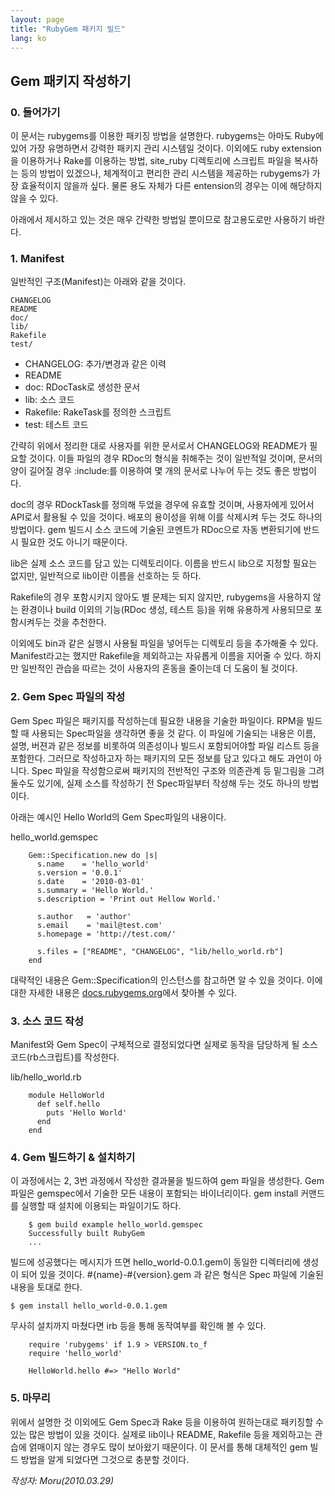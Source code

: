 ```yaml
---
layout: page
title: "RubyGem 패키지 빌드"
lang: ko
---
```


## Gem 패키지 작성하기

### 0. 들어가기

이 문서는 rubygems를 이용한 패키징 방법을 설명한다. rubygems는 아마도 Ruby에 있어 가장 유명하면서 강력한
패키지 관리 시스템일 것이다. 이외에도 ruby extension을 이용하거나 Rake를 이용하는 방법, site\_ruby
디렉토리에 스크립트 파일을 복사하는 등의 방법이 있겠으나, 체계적이고 편리한 관리 시스템을 제공하는 rubygems가 가장
효율적이지 않을까 싶다. 물론 용도 자체가 다른 entension의 경우는 이에 해당하지 않을 수 있다.

아래에서 제시하고 있는 것은 매우 간략한 방법일 뿐이므로 참고용도로만 사용하기 바란다.

### 1. Manifest

일반적인 구조(Manifest)는 아래와 같을 것이다.

    CHANGELOG
    README
    doc/
    lib/
    Rakefile
    test/

* CHANGELOG: 추가/변경과 같은 이력
* README
* doc: RDocTask로 생성한 문서
* lib: 소스 코드
* Rakefile: RakeTask를 정의한 스크립트
* test: 테스트 코드

간략히 위에서 정리한 대로 사용자를 위한 문서로서 CHANGELOG와 README가 필요할 것이다. 이들 파일의 경우 RDoc의
형식을 취해주는 것이 일반적일 것이며, 문서의 양이 길어질 경우 :include:를 이용하여 몇 개의 문서로 나누어 두는 것도
좋은 방법이다.

doc의 경우 RDockTask를 정의해 두었을 경우에 유효할 것이며, 사용자에게 있어서 API로서 활용될 수 있을 것이다.
배포의 용이성을 위해 이를 삭제시켜 두는 것도 하나의 방법이다. gem 빌드시 소스 코드에 기술된 코멘트가 RDoc으로 자동
변환되기에 반드시 필요한 것도 아니기 때문이다.

lib은 실제 소스 코드를 담고 있는 디렉토리이다. 이름을 반드시 lib으로 지정할 필요는 없지만, 일반적으로 lib이란 이름을
선호하는 듯 하다.

Rakefile의 경우 포함시키지 않아도 별 문제는 되지 않지만, rubygems을 사용하지 않는 환경이나 build 이외의
기능(RDoc 생성, 테스트 등)을 위해 유용하게 사용되므로 포함시켜두는 것을 추천한다.

이외에도 bin과 같은 실행시 사용될 파일을 넣어두는 디렉토리 등을 추가해줄 수 있다. Manifest라고는 했지만
Rakefile을 제외하고는 자유롭게 이름을 지어줄 수 있다. 하지만 일반적인 관습을 따르는 것이 사용자의 혼동을 줄이는데 더
도움이 될 것이다.

### 2. Gem Spec 파일의 작성

Gem Spec 파일은 패키지를 작성하는데 필요한 내용을 기술한 파일이다. RPM을 빌드할 때 사용되는 Spec파일을 생각하면
좋을 것 같다. 이 파일에 기술되는 내용은 이름, 설명, 버젼과 같은 정보를 비롯하여 의존성이나 빌드시 포함되어야할 파일 리스트
등을 포함한다. 그러므로 작성하고자 하는 패키지의 모든 정보를 담고 있다고 해도 과언이 아니다. Spec 파일을 작성함으로써
패키지의 전반적인 구조와 의존관계 등 밑그림을 그려둘수도 있기에, 실제 소스를 작성하기 전 Spec파일부터 작성해 두는 것도
하나의 방법이다.

아래는 예시인 Hello World의 Gem Spec파일의 내용이다.

hello\_world.gemspec

        Gem::Specification.new do |s|
          s.name    = 'hello_world'
          s.version = '0.0.1'
          s.date    = '2010-03-01'
          s.summary = 'Hello World.'
          s.description = 'Print out Hellow World.'

          s.author   = 'author'
          s.email    = 'mail@test.com'
          s.homepage = 'http://test.com/'

          s.files = ["README", "CHANGELOG", "lib/hello_world.rb"]
        end

대략적인 내용은 Gem::Specification의 인스턴스를 참고하면 알 수 있을 것이다. 이에 대한 자세한 내용은
[docs.rubygems.org][1]에서 찾아볼 수 있다.

### 3. 소스 코드 작성

Manifest와 Gem Spec이 구체적으로 결정되었다면 실제로 동작을 담당하게 될 소스 코드(rb스크립트)를 작성한다.

lib/hello\_world.rb

        module HelloWorld
          def self.hello
            puts 'Hello World'
          end
        end

### 4. Gem 빌드하기 &amp; 설치하기

이 과정에서는 2, 3번 과정에서 작성한 결과물을 빌드하여 gem 파일을 생성한다. Gem 파일은 gemspec에서 기술한 모든
내용이 포함되는 바이너리이다. gem install 커맨드를 실행할 때 설치에 이용되는 파일이기도 하다.

        $ gem build example hello_world.gemspec
        Successfully built RubyGem
        ...

빌드에 성공했다는 메시지가 뜨면 hello\_world-0.0.1.gem이 동일한 디렉터리에 생성이 되어 있을 것이다.
#\{name}-#\{version}.gem 과 같은 형식은 Spec 파일에 기술된 내용을 토대로 한다.

    $ gem install hello_world-0.0.1.gem

무사히 설치까지 마쳤다면 irb 등을 통해 동작여부를 확인해 볼 수 있다.

        require 'rubygems' if 1.9 > VERSION.to_f
        require 'hello_world'

        HelloWorld.hello #=> "Hello World"

### 5. 마무리

위에서 설명한 것 이외에도 Gem Spec과 Rake 등을 이용하여 원하는대로 패키징할 수 있는 많은 방법이 있을 것이다. 실제로
lib이나 README, Rakefile 등을 제외하고는 관습에 얽매이지 않는 경우도 많이 보아왔기 때문이다. 이 문서를 통해
대체적인 gem 빌드 방법을 알게 되었다면 그것으로 충분할 것이다.

*작성자: Moru(2010.03.29)*



[1]: http://docs.rubygems.org/read/chapter/20#page85
